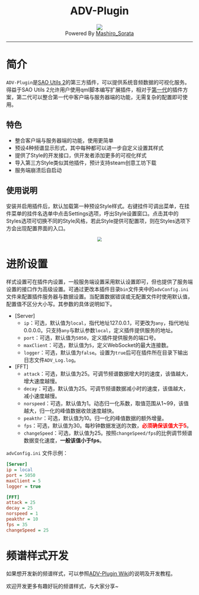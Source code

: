 <div align="center"><h1>ADV-Plugin</h1></div>
<div align="center"><img src="https://p.qlogo.cn/zc_icon/0/0afa95dfc4850ec9539eb0800b61a15016277179577515/0.png"></div>
<div align="center">Powered By <a href="http://mashiros.top">Mashiro_Sorata</a></div>

---

# 简介

`ADV-Plugin`是[SAO Utils 2](http://sao.gpbeta.com/)的第三方插件，可以提供系统音频数据的可视化服务。
得益于SAO Utils 2允许用户使用qml脚本编写扩展插件，相对于[第一代](https://github.com/Mashiro-Sorata/AudioDVServer-Plugin)的插件方案，第二代可以整合第一代中客户端与服务器端的功能，无需复杂的配置即可使用。

## 特色
* 整合客户端与服务器端的功能，使用更简单
* 预设4种频谱显示形式，其中每种都可以进一步自定义设置其样式
* 提供了Style的开发接口，供开发者添加更多的可视化样式
* 导入第三方Style类似其他插件，预计支持steam创意工坊下载
* 服务端崩溃后自启动

## 使用说明

安装并启用插件后，默认加载第一种预设Style样式。右键挂件可调出菜单，在挂件菜单的挂件名选单中点击Settings选项，呼出Style设置窗口。点击其中的Styles选项可切换不同的Style风格，若此Style提供可配置项，则在Styles选项下方会出现配置界面的入口。

<div align="center"><img src="https://p.qlogo.cn/zc_icon/0/5c7aacc6a0ddcb889bdacabdbf3a466716282394846386/0.png" style="zoom:80%;" /></div>

# 进阶设置

样式设置可在插件内设置，一般服务端设置采用默认设置即可，但也提供了服务端设置的接口作为高级设置。可通过更改本插件目录`bin`文件夹中的`advConfig.ini`文件来配置插件服务器与数据设置。当配置数据错误或无配置文件时使用默认值，配置值不区分大小写。其参数的具体说明如下。

- [Server]
  - `ip`：可选，默认值为`local`，指代地址127.0.0.1，可更改为`any`，指代地址0.0.0.0。只支持`any`与默认参数`local`，定义插件提供服务的地址。
  - `port`：可选，默认值为`5050`，定义插件提供服务的端口号。
  - `maxClient`：可选，默认值为`5`，定义WebSocket的最大连接数。
  - `logger`：可选，默认值为`false`。设置为`true`后可在插件所在目录下输出日志文件`ADV_Log.log`。
- [FFT]
  - `attack`：可选，默认值为25。可调节频谱数据增大时的速度，该值越大，增大速度越慢。
  - `decay`：可选，默认值为25。可调节频谱数据减小时的速度，该值越大，减小速度越慢。
  - `norspeed`：可选，默认值为1。动态归一化系数，取值范围从1~99，该值越大，归一化的峰值数据收敛速度越快。
  - `peakthr`：可选，默认值为10。归一化的峰值数据的额外增量。
  - `fps`：可选，默认值为30。每秒钟数据发送的次数，**<font color='red'>必须确保该值大于5</font>**。
  - `changeSpeed`：可选，默认值为25。按照`changeSpeed/fps`的比例调节频谱数据变化速度，**一般该值小于fps**。


`advConfig.ini` 文件示例：
```ini
[Server]
ip = local
port = 5050
maxClient = 5
logger = true

[FFT]
attack = 25
decay = 25
norspeed = 1
peakthr = 10
fps = 35
changeSpeed = 25
```

# 频谱样式开发

如果想开发新的频谱样式，可以参照[ADV-Plugin Wiki](https://nvg.dev/Mashiro_Sorata/ADV-Plugin/wiki)的说明及开发教程。

欢迎开发更多有趣好玩的频谱样式，与大家分享~


